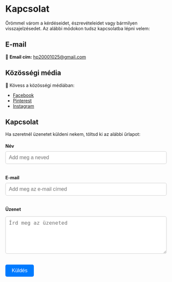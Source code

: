# Kapcsolat

Örömmel várom a kérdéseidet, észrevételeidet vagy bármilyen visszajelzésedet. Az alábbi módokon tudsz kapcsolatba lépni velem:

## E-mail
📧 **Email cím:** [hp20001025@gmail.com](mailto:hp20001025@gmail.com)

<!-- ## Telefon
📞 **Telefonszám:** +36 30 123 4567

## Cím
🏠 **Műtermem címe:**
8000 Székesfehérvár, Tóvárosi LN. 42. -->

## Közösségi média
💬 Kövess a közösségi médiában:
- [Facebook](https://www.facebook.com/profile.php?id=100068914746692)
- [Pinterest](https://hu.pinterest.com/HP20000/)
- [Instagram](https://www.instagram.com/hp200011/)
<!-- [Twitter](https://twitter.com/teoldalad) -->

## Kapcsolat

Ha szeretnél üzenetet küldeni nekem, töltsd ki az alábbi űrlapot:

<form action="https://example.com/send-message" method="POST" class="contact-form">
  <label for="name">Név</label>
  <input type="text" id="name" name="name" placeholder="Add meg a neved" required>
  
  <label for="email">E-mail</label>
  <input type="email" id="email" name="email" placeholder="Add meg az e-mail címed" required>

  <label for="message">Üzenet</label>
  <textarea id="message" name="message" placeholder="Írd meg az üzeneted" rows="5" required></textarea>
  
  <button type="submit">Küldés</button>
</form>

<style>
  .contact-form {
    max-width: 600px;
    margin-top: 20px;
  }
  
  .contact-form label {
    display: block;
    margin-bottom: 8px;
    font-weight: bold;
  }
  
  .contact-form input,
  .contact-form textarea {
    width: 100%;
    padding: 10px;
    margin-bottom: 20px;
    border: 1px solid #ccc;
    border-radius: 5px;
    font-size: 16px;
  }
  
  .contact-form button {
    background-color: #007BFF;
    color: white;
    padding: 10px 20px;
    border: none;
    border-radius: 5px;
    cursor: pointer;
    font-size: 16px;
  }
  
  .contact-form button:hover {
    background-color: #0056b3;
  }
</style>

